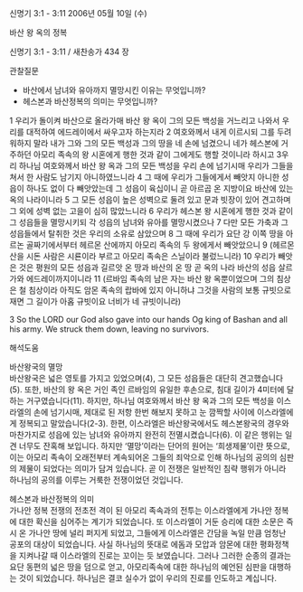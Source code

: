 신명기 3:1 - 3:11 
2006년 05월 10일 (수)

바산 왕 옥의 정복



신명기 3:1 - 3:11 / 새찬송가 434 장


관찰질문
- 바산에서 남녀와 유아까지 멸망시킨 이유는 무엇입니까?
- 헤스본과 바산정복의 의미는 무엇입니까?

1 우리가 돌이켜 바산으로 올라가매 바산 왕 옥이 그의 모든 백성을 거느리고 나와서 우리를 대적하여 에드레이에서 싸우고자 하는지라 2 여호와께서 내게 이르시되 그를 두려워하지 말라 내가 그와 그의 모든 백성과 그의 땅을 네 손에 넘겼으니 네가 헤스본에 거주하던 아모리 족속의 왕 시혼에게 행한 것과 같이 그에게도 행할 것이니라 하시고 3우리 하나님 여호와께서 바산 왕 옥과 그의 모든 백성을 우리 손에 넘기시매 우리가 그들을 쳐서 한 사람도 남기지 아니하였느니라 4 그 때에 우리가 그들에게서 빼앗지 아니한 성읍이 하나도 없이 다 빼앗았는데 그 성읍이 육십이니 곧 아르곱 온 지방이요 바산에 있는 옥의 나라이니라 5 그 모든 성읍이 높은 성벽으로 둘려 있고 문과 빗장이 있어 견고하며 그 외에 성벽 없는 고을이 심히 많았느니라 6 우리가 헤스본 왕 시혼에게 행한 것과 같이 그 성읍들을 멸망시키되 각 성읍의 남녀와 유아를 멸망시켰으나 7 다만 모든 가축과 그 성읍들에서 탈취한 것은 우리의 소유로 삼았으며 8 그 때에 우리가 요단 강 이쪽 땅을 아르논 골짜기에서부터 헤르몬 산에까지 아모리 족속의 두 왕에게서 빼앗았으니 9 (헤르몬 산을 시돈 사람은 시룐이라 부르고 아모리 족속은 스닐이라 불렀느니라) 10 우리가 빼앗은 것은 평원의 모든 성읍과 길르앗 온 땅과 바산의 온 땅 곧 옥의 나라 바산의 성읍 살르가와 에드레이까지이니라 11 (르바임 족속의 남은 자는 바산 왕 옥뿐이었으며 그의 침상은 철 침상이라 아직도 암몬 족속의 랍바에 있지 아니하냐 그것을 사람의 보통 규빗으로 재면 그 길이가 아홉 규빗이요 너비가 네 규빗이니라) 

3  So the LORD our God also gave into our hands Og king of Bashan and all his army. We struck them down, leaving no survivors.

해석도움





바산왕국의 멸망  
바산왕국은 넓은 영토를 가지고 있었으며(4), 그 모든 성읍들은 대단히 견고했습니다(5). 또한, 바산의 왕 옥은 거인 족인 르바임의 유일한 후손으로, 침대 길이가 4미터에 달하는 거구였습니다(11). 하지만, 하나님 여호와께서 바산 왕 옥과 그의 모든 백성을 이스라엘의 손에 넘기시매, 제대로 된 저항 한번 해보지 못하고 눈 깜짝할 사이에 이스라엘에게 정복되고 말았습니다(2-3). 한편, 이스라엘은 바산왕국에서도 헤스본왕국의 경우와 마찬가지로 성읍에 있는 남녀와 유아까지 완전히 전멸시켰습니다(6). 이 같은 행위는 일견 너무도 잔혹해 보입니다. 하지만 ‘멸망’이라는 단어의 원어는 ‘희생제물’이란 뜻으로, 이는 아모리 족속이 오래전부터 계속되어온 그들의 죄악으로 인해 하나님의 공의의 심판의 제물이 되었다는 의미가 담겨 있습니다. 곧 이 전쟁은 일반적인 침략 행위가 아니라 하나님의 공의를 이루는 거룩한 전쟁이었던 것입니다.  

헤스본과 바산정복의 의미  
가나안 정복 전쟁의 전초전 격이 된 아모리 족속과의 전투는 이스라엘에게 가나안 정복에 대한 확신을 심어주는 계기가 되었습니다. 또 이스라엘이 거둔 승리에 대한 소문은 즉시 온 가나안 땅에 널리 퍼지게 되었고, 그들에게 이스라엘은 간담을 녹일 만큼 엄청난 공포의 대상이 되었습니다. 사실 하나님의 뜻대로 에돔과 모압과 암몬에 대한 평화정책을 지켜나갈 때 이스라엘의 진로는 꼬이는 듯 보였습니다. 그러나 그러한 순종의 결과는 요단 동편의 넓은 땅을 덤으로 얻고, 아모리족속에 대한 하나님의 예언된 심판을 대행하는 것이 되었습니다. 하나님은 결코 실수가 없이 우리의 진로를 인도하고 계십니다.